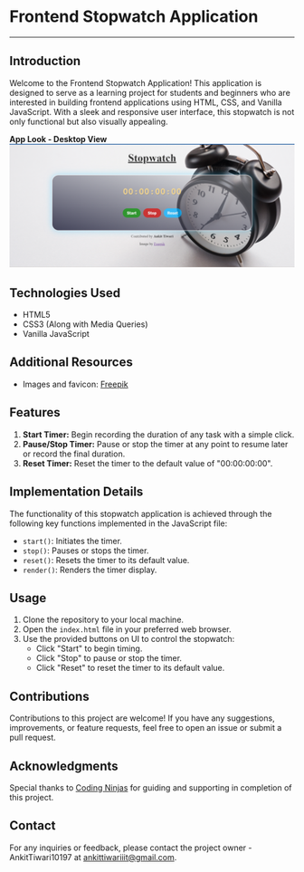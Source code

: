 # Frontend Stopwatch Application

---


## Introduction
Welcome to the Frontend Stopwatch Application! This application is designed to serve as a learning project for students and beginners who are interested in building frontend applications using HTML, CSS, and Vanilla JavaScript. With a sleek and responsive user interface, this stopwatch is not only functional but also visually appealing.

**App Look - Desktop View**
![Screenshot](./Images/app_ss.png)

## Technologies Used
- HTML5
- CSS3 (Along with Media Queries)
- Vanilla JavaScript

## Additional Resources
- Images and favicon: <a href="freepik.com" target = "_blank">Freepik</a>

## Features
1. **Start Timer:** Begin recording the duration of any task with a simple click.
2. **Pause/Stop Timer:** Pause or stop the timer at any point to resume later or record the final duration.
3. **Reset Timer:** Reset the timer to the default value of "00:00:00:00".

## Implementation Details
The functionality of this stopwatch application is achieved through the following key functions implemented in the JavaScript file:
- `start()`: Initiates the timer.
- `stop()`: Pauses or stops the timer.
- `reset()`: Resets the timer to its default value.
- `render()`: Renders the timer display.

## Usage
1. Clone the repository to your local machine.
2. Open the `index.html` file in your preferred web browser.
3. Use the provided buttons on UI to control the stopwatch:
   - Click "Start" to begin timing.
   - Click "Stop" to pause or stop the timer.
   - Click "Reset" to reset the timer to its default value.

## Contributions
Contributions to this project are welcome! If you have any suggestions, improvements, or feature requests, feel free to open an issue or submit a pull request.


## Acknowledgments

Special thanks to <a href="https://www.codingninjas.com/" target = "_blank">Coding Ninjas</a> for guiding and supporting in completion of this project.

## Contact
For any inquiries or feedback, please contact the project owner - AnkitTiwari10197 at ankittiwariiit@gmail.com.
